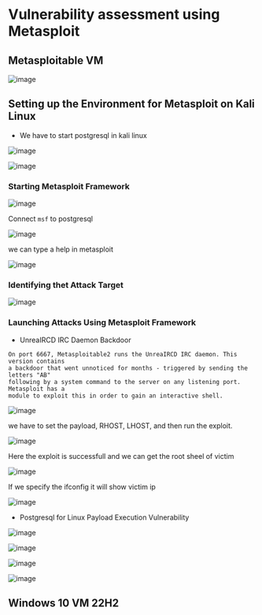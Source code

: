 
# Vulnerability assessment using Metasploit

## Metasploitable VM 

![image](https://github.com/jayshah17/Implementation-of-Cyber-Security-Lab/assets/76842630/e42ac9c2-74fc-4bd6-9841-bef98b3f81b5)

## Setting up the Environment for Metasploit on Kali Linux

- We have to start postgresql in kali linux

![image](https://github.com/jayshah17/Implementation-of-Cyber-Security-Lab/assets/76842630/1fe049c3-0a3b-4021-b7b6-2d8741664686)

![image](https://github.com/jayshah17/Implementation-of-Cyber-Security-Lab/assets/76842630/1227dd7e-0426-4de0-a0f4-950359d31868)


### Starting Metasploit Framework

![image](https://github.com/jayshah17/Implementation-of-Cyber-Security-Lab/assets/76842630/0fd83e5e-21c2-4798-927b-5231c5bce367)

Connect `msf` to postgresql

![image](https://github.com/jayshah17/Implementation-of-Cyber-Security-Lab/assets/76842630/16c22315-c9e7-4509-a644-db7d66c2eb37)

we can type a help in metasploit

![image](https://github.com/jayshah17/Implementation-of-Cyber-Security-Lab/assets/76842630/b0b274d3-3082-4fad-afda-8357f2860f33)

### Identifying thet Attack Target 

![image](https://github.com/jayshah17/Implementation-of-Cyber-Security-Lab/assets/76842630/c15a1839-2543-4195-a46f-5c6809d858ca)

### Launching Attacks Using Metasploit Framework 

- UnreaIRCD IRC Daemon Backdoor
```
On port 6667, Metasploitable2 runs the UnreaIRCD IRC daemon. This version contains 
a backdoor that went unnoticed for months - triggered by sending the letters "AB" 
following by a system command to the server on any listening port. Metasploit has a 
module to exploit this in order to gain an interactive shell. 
```

![image](https://github.com/jayshah17/Implementation-of-Cyber-Security-Lab/assets/76842630/cda4836b-435a-466c-8c5d-56eb7cc7a043)

we have to set the payload, RHOST, LHOST, and then run the exploit.

![image](https://github.com/jayshah17/Implementation-of-Cyber-Security-Lab/assets/76842630/6151365e-6724-4262-a460-83b9fc752249)

Here the exploit is successfull and we can get the root sheel of victim

![image](https://github.com/jayshah17/Implementation-of-Cyber-Security-Lab/assets/76842630/618e35bf-48c2-436f-a4e2-a9cf1ca5f826)

If we specify the ifconfig it will show victim ip

![image](https://github.com/jayshah17/Implementation-of-Cyber-Security-Lab/assets/76842630/b00d491d-16f8-49d9-a574-505f72e4331e)

- Postgresql for Linux Payload Execution Vulnerability

![image](https://github.com/jayshah17/Implementation-of-Cyber-Security-Lab/assets/76842630/8057a3b2-839e-41a5-898f-dc918fe280a6)

![image](https://github.com/jayshah17/Implementation-of-Cyber-Security-Lab/assets/76842630/58f70743-6af8-4c46-9bd9-b81af252d7d1)

![image](https://github.com/jayshah17/Implementation-of-Cyber-Security-Lab/assets/76842630/9e38fa64-3927-4d6d-a2b4-7d1d8e534f9c)

![image](https://github.com/jayshah17/Implementation-of-Cyber-Security-Lab/assets/76842630/b360f138-7d1e-4da2-85c1-1832d88e1734)

## Windows 10 VM 22H2
